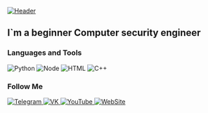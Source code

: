 [![Header](https://github.com/gigaMark/gigamark/blob/main/assets/standard.gif) ](http://www.codie.fun/)

## I`m a beginner Сomputer security engineer

### Languages and Tools
![Python](https://img.shields.io/badge/-Python-1A1B51?style=for-the-badge&logo=Python&logoColor=659AD2)
![Node](https://img.shields.io/badge/-Node.js-1A1B51?style=for-the-badge&logo=Node.js&logoColor=87BF00)
![HTML](https://img.shields.io/badge/-HTML-1A1B51?style=for-the-badge&logo=html5&logoColor=E96228)
![C++](https://img.shields.io/badge/-C++-1A1B51?style=for-the-badge&logo=C%2b%2b&logoColor=A379DF)


### Follow Me
[![Telegram](https://img.shields.io/badge/-Telegram-1A1B51?style=for-the-badge&logo=telegram&logoColor=269FDD) ](https://t.me/marrrkp)
[![VK](https://img.shields.io/badge/-VK-1A1B51?style=for-the-badge&logo=VK&logoColor=4E7AB0) ](https://vk.com/mallrey)
[![YouTube](https://img.shields.io/badge/-YouTube-1A1B51?style=for-the-badge&logo=YouTube&logoColor=FF0000) ](https://www.youtube.com/c/uaMark)
[![WebSite](https://img.shields.io/badge/-WebSite-1A1B51?style=for-the-badge&logo=gmail&logoColor=F2F2F2) ](http://www.codie.fun/)
